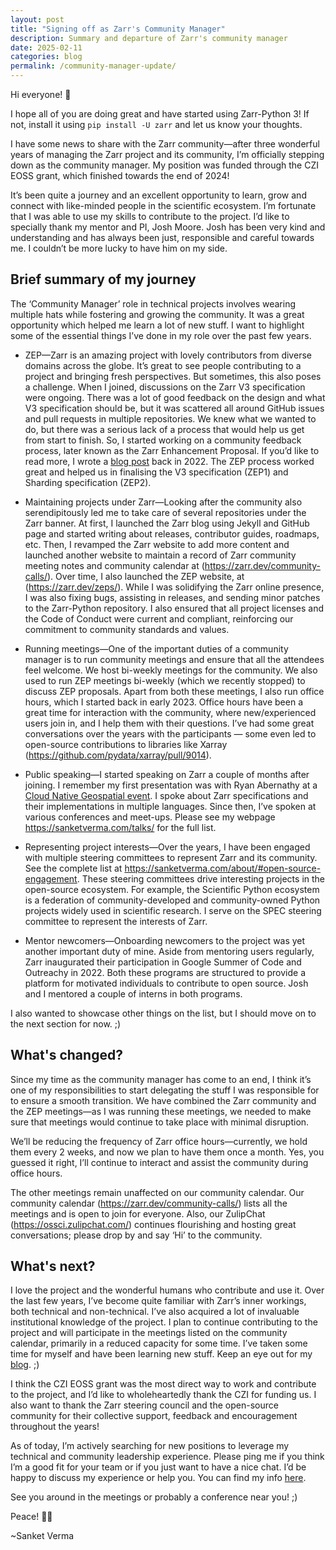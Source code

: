 ```yaml
---
layout: post
title: "Signing off as Zarr's Community Manager"
description: Summary and departure of Zarr's community manager
date: 2025-02-11
categories: blog
permalink: /community-manager-update/
---
```


Hi everyone! 👋

I hope all of you are doing great and have started using Zarr-Python 3! If not,
install it using `pip install -U zarr` and let us know your thoughts.

I have some news to share with the Zarr community—after three wonderful years
of managing the Zarr project and its community, I’m officially stepping down as
the community manager. My position was funded through the CZI EOSS grant, which
finished towards the end of 2024!

It’s been quite a journey and an excellent opportunity to learn, grow and
connect with like-minded people in the scientific ecosystem. I’m fortunate that
I was able to use my skills to contribute to the project. I’d like to specially
thank my mentor and PI, Josh Moore. Josh has been very kind and understanding
and has always been just, responsible and careful towards me. I couldn’t be
more lucky to have him on my side.

## Brief summary of my journey

The ‘Community Manager’ role in technical projects involves wearing multiple
hats while fostering and growing the community. It was a great opportunity
which helped me learn a lot of new stuff. I want to highlight some of the
essential things I’ve done in my role over the past few years.


- ZEP—Zarr is an amazing project with lovely contributors from diverse domains
across the globe. It’s great to see people contributing to a project and
bringing fresh perspectives. But sometimes, this also poses a challenge. When I
joined, discussions on the Zarr V3 specification were ongoing. There was a lot
of good feedback on the design and what V3 specification should be, but it was
scattered all around GitHub issues and pull requests in multiple repositories.
We knew what we wanted to do, but there was a serious lack of a process that
would help us get from start to finish. So, I started working on a community
feedback process, later known as the Zarr Enhancement Proposal. If you’d like
to read more, I wrote a [blog post](https://zarr.dev/blog/zep-inception/) back
in 2022. The ZEP process worked great and helped us in finalising the V3
specification (ZEP1) and Sharding specification (ZEP2).

- Maintaining projects under Zarr—Looking after the community also
serendipitously led me to take care of several repositories under the Zarr
banner. At first, I launched the Zarr blog using Jekyll and GitHub page and
started writing about releases, contributor guides, roadmaps, etc. Then, I
revamped the Zarr website to add more content and launched another website to
maintain a record of Zarr community meeting notes and community calendar at
(<https://zarr.dev/community-calls/>). Over time, I also launched the ZEP
website, at (<https://zarr.dev/zeps/>). While I was solidifying the Zarr online
presence, I was also fixing bugs, assisting in releases, and sending minor
patches to the Zarr-Python repository. I also ensured that all project licenses
and the Code of Conduct were current and compliant, reinforcing our commitment
to community standards and values.

- Running meetings—One of the important duties of a community manager is to run
community meetings and ensure that all the attendees feel welcome. We host
bi-weekly meetings for the community. We also used to run ZEP meetings
bi-weekly (which we recently stopped) to discuss ZEP proposals. Apart from both
these meetings, I also run office hours, which I started back in early 2023.
Office hours have been a great time for interaction with the community, where
new/experienced users join in, and I help them with their questions. I’ve had
some great conversations over the years with the participants — some even led
to open-source contributions to libraries like Xarray
(<https://github.com/pydata/xarray/pull/9014>).

- Public speaking—I started speaking on Zarr a couple of months after joining.  I
remember my first presentation was with Ryan Abernathy at a [Cloud Native
Geospatial event](https://x.com/zarr_dev/status/1516722004858384386). I spoke
about Zarr specifications and their implementations in multiple languages.
Since then, I’ve spoken at various conferences and meet-ups. Please see my
webpage <https://sanketverma.com/talks/> for the full list.

- Representing project interests—Over the years, I have been engaged with
multiple steering committees to represent Zarr and its community. See the
complete list at <https://sanketverma.com/about/#open-source-engagement>. These
steering committees drive interesting projects in the open-source ecosystem.
For example, the Scientific Python ecosystem is a federation of
community-developed and community-owned Python projects widely used in
scientific research. I serve on the SPEC steering committee to represent the
interests of Zarr.

- Mentor newcomers—Onboarding newcomers to the project was yet another important
duty of mine. Aside from mentoring users regularly, Zarr inaugurated their
participation in Google Summer of Code and Outreachy in 2022. Both these
programs are structured to provide a platform for motivated individuals to
contribute to open source. Josh and I mentored a couple of interns in both
programs.

I also wanted to showcase other things on the list, but I should move on to the
next section for now. ;)

## What's changed?

Since my time as the community manager has come to an end, I think it’s one of
my responsibilities to start delegating the stuff I was responsible for to
ensure a smooth transition. We have combined the Zarr community and the ZEP
meetings—as I was running these meetings, we needed to make sure that meetings
would continue to take place with minimal disruption.

We’ll be reducing the frequency of Zarr office hours—currently, we hold them
every 2 weeks, and now we plan to have them once a month. Yes, you guessed it
right, I’ll continue to interact and assist the community during office hours.

The other meetings remain unaffected on our community calendar. Our community
calendar (<https://zarr.dev/community-calls/>) lists all the meetings and is
open to join for everyone. Also, our ZulipChat (<https://ossci.zulipchat.com/>)
continues flourishing and hosting great conversations; please drop by and say
‘Hi’ to the community.

## What's next?

I love the project and the wonderful humans who contribute and use it. Over the
last few years, I’ve become quite familiar with Zarr’s inner workings, both
technical and non-technical. I’ve also acquired a lot of invaluable
institutional knowledge of the project. I plan to continue contributing to the
project and will participate in the meetings listed on the community calendar,
primarily in a reduced capacity for some time. I’ve taken some time for myself
and have been learning new stuff. Keep an eye out for my
[blog](https://sanketverma.com/blog/). ;)

I think the CZI EOSS grant was the most direct way to work and contribute to
the project, and I’d like to wholeheartedly thank the CZI for funding us. I
also want to thank the Zarr steering council and the open-source community for
their collective support, feedback and encouragement throughout the years!

As of today, I’m actively searching for new positions to leverage my technical
and community leadership experience. Please ping me if you think I’m a good fit
for your team or if you just want to have a nice chat. I’d be happy to discuss
my experience or help you. You can find my info
[here](https://sanketverma.com/).

See you around in the meetings or probably a conference near you! ;)

Peace! ✌🏻

~Sanket Verma

<script src="https://giscus.app/client.js"
        data-repo="zarr-developers/blog"
        data-repo-id="R_kgDOGxrWVg"
        data-category="General"
        data-category-id="DIC_kwDOGxrWVs4CU5q_"
        data-mapping="pathname"
        data-strict="0"
        data-reactions-enabled="1"
        data-emit-metadata="0"
        data-input-position="top"
        data-theme="light"
        data-lang="en"
        crossorigin="anonymous"
        async>
</script>
